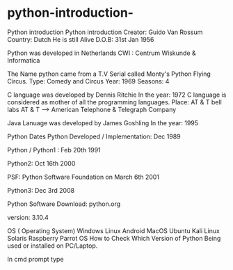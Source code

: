 # python-introduction-
Python introduction Python introduction Creator: Guido Van Rossum
Country: Dutch
He is still Alive
D.O.B: 31st Jan 1956

Python was developed in Netherlands
CWI : Centrum Wiskunde & Informatica

The Name python came from a T.V Serial called Monty's Python Flying Circus. Type: Comedy and Circus
Year: 1969
Seasons: 4

C language was developed by Dennis Ritchie
In the year: 1972
C language is considered as mother of all the programming languages. Place: AT & T bell labs
AT & T --> American Telephone & Telegraph Company

Java Lanuage was developed by James Goshling
In the year: 1995

Python Dates
Python Developed / Implementation: Dec 1989

Python / Python1 : Feb 20th 1991

Python2: Oct 16th 2000

PSF: Python Software Foundation on March 6th 2001

Python3: Dec 3rd 2008

Python Software Download: python.org

version: 3.10.4

OS ( Operating System)
Windows
Linux
Android
MacOS
Ubuntu
Kali Linux
Solaris
Raspberry
Parrot OS
How to Check Which Version of Python Being used or installed on PC/Laptop.

In cmd prompt type 
